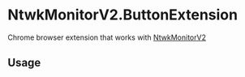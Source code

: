 # NtwkMonitorV2.ButtonExtension

Chrome browser extension that works with [NtwkMonitorV2](https://github.com/SuperTurboGrinder)

## Usage


